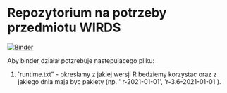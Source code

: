 # Repozytorium na potrzeby przedmiotu WIRDS
[![Binder](https://mybinder.org/badge_logo.svg)](https://mybinder.org/v2/gh/newetka/wirds_binder-przyklad/main?urlpath=rstudio)


Aby binder działał potzrebuje nastepujacego pliku:
1. 'runtime.txt" - okreslamy z jakiej wersji R bedziemy korzystac oraz z jakiego dnia maja byc pakiety (np. ' r-2021-01-01', 'r-3.6-2021-01-01').
